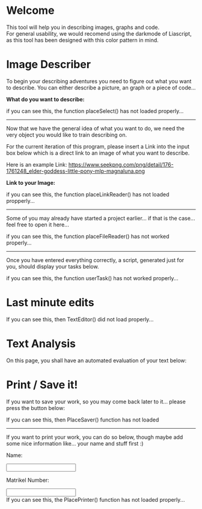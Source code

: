 <!--
author:   Naumann Marco

email:    marconaumann@t-online.de

version:  0.0.2

language: en

narrator: US English Female

script: https://cdn.jsdelivr.net/gh/Nethiri/EnglishImageDescriber@main/LiaScriptImageDescriber/imageDescriberFunctions.js
script: https://cdn.jsdelivr.net/gh/Nethiri/EnglishImageDescriber@main/LiaScriptImageDescriber/ImageDescriber.js
script: https://cdn.jsdelivr.net/gh/Nethiri/EnglishImageDescriber@main/LiaScriptImageDescriber/userTasks.js

link: https://cdn.jsdelivr.net/gh/Nethiri/EnglishImageDescriber@main/LiaScriptImageDescriber/style.css
link: https://cdn.jsdelivr.net/gh/Nethiri/EnglishImageDescriber@main/LiaScriptImageDescriber/print.css

script: https://cdn.jsdelivr.net/gh/kaptn-seebar/english-lia@latest/base.js
import: https://raw.githubusercontent.com/liaTemplates/TextAnalysis/main/README.md

test: @Textanalysis.FULL

comment:  This is a small tool, which will help the user to learn how to propperly describe an image, a piece of code, or an graph.
-->

# Welcome
This tool will help you in describing images, graphs and code.<br>
For general usability, we would recomend using the darkmode of Liascript, as this tool has been designed with this color pattern in mind.

# Image Describer

To begin your describing adventures you need to figure out what you want to describe.
You can either describe a picture, an graph or a piece of code...

**What do you want to describe:**

<div id="TypeSelectorPlace">if you can see this, the function placeSelect() has not loaded properly...</div>

<script>placeSelect();</script>

---
Now that we have the general idea of what you want to do, we need the very object you would like to train describing on.  

For the current iteration of this program, please insert a Link into the input box below which is a direct link to an image of what you want to describe.

Here is an example Link: https://www.seekpng.com/png/detail/176-1761248_elder-goddess-little-pony-mlp-magnaluna.png

**Link to your Image:**
<div id="ImageLinkPlace">if you can see this, the function placeLinkReader() has not loaded propperly... </div>

<script>placeLinkReader();</script>

---
Some of you may already have started a project earlier... if that is the case... feel free to open it here...
<div id="FileReaderPlace">if you can see this, the function placeFileReader() has not worked properly...</div>

<script>placeFileReader()</script>

---

Once you have entered everything correctly, a script, generated just for you, should display your tasks below.

<div id="UserTaskPlace">if you can see this, the function userTask() has not worked properly...</div>

<script modify="false">
setTimeout(function() {
    document.getElementById("UserTaskPlace").innerHTML = "";
    document.getElementById("LaunchButton").onclick = function() {
        ImgUrlLink = document.getElementById("LinkTextBox").value;
        send.liascript(userTask());
    }
    document.getElementById("LinkTextBox").addEventListener("change", function() {
        ImgUrlLink = document.getElementById("LinkTextBox").value;
        send.liascript(userTask());
    });
    if(ImgUrlLink != undefined){
        send.liascript(userTask());
    }

}, 1000);
"";
</script>

# Last minute edits

<div id="TextEditor">If you can see this, then TextEditor() did not load properly... </div>

<script>TextEditor()</script>

# Text Analysis

On this page, you shall have an automated evaluation of your text below:
<div id="TestPlace"></div>

<script> PlaceTest() </script>

# Print / Save it!

If you want to save your work, so you may come back later to it... please press the button below:
<div id="Saver">If you can see this, then PlaceSaver() function has not loaded</div>
<script>PlaceSaver()</script>

---

If you want to print your work, you can do so below, though maybe add some nice information like... your name and stuff first :)

Name:

<input id="NameBox" oninput="OnNameChange(this)">

Matrikel Number:

<input id="MatBox" oninput="OnNameChange(this)">



<div id="Printer">If you can see this, the PlacePrinter() function has not loaded properly...</div>

<script> PlacePrinter() </script>
